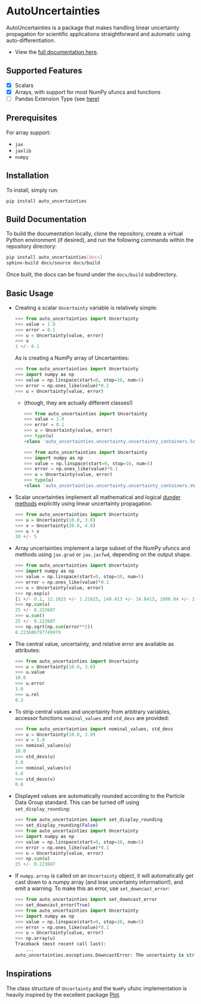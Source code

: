 
# AutoUncertainties

AutoUncertainties is a package that makes handling linear uncertainty propagation for scientific applications 
straightforward and automatic using auto-differentiation.

* View the [full documentation here](https://autouncertainties.readthedocs.io/en/latest/). 

## Supported Features

- [x] Scalars
- [x] Arrays, with support for most NumPy ufuncs and functions
- [ ] Pandas Extension Type (see [here](https://pandas.pydata.org/docs/reference/api/pandas.api.extensions.ExtensionDtype.html))

## Prerequisites

For array support:

* `jax`
* `jaxlib`
* `numpy`

## Installation

To install, simply run:

```
pip install auto_uncertainties
```

## Build Documentation

To build the documentation locally, clone the repository, create a virtual Python environment 
(if desired), and run the following commands within the repository directory:

```bash
pip install auto_uncertainties[docs]
sphinx-build docs/source docs/build
```

Once built, the docs can be found under the `docs/build` subdirectory.

## Basic Usage

* Creating a scalar `Uncertainty` variable is relatively simple:

  ```python
  >>> from auto_uncertainties import Uncertainty
  >>> value = 1.0
  >>> error = 0.1
  >>> u = Uncertainty(value, error)
  >>> u
  1 +/- 0.1
  ```
  
  As is creating a NumPy array of Uncertainties:

  ```python
  >>> from auto_uncertainties import Uncertainty
  >>> import numpy as np
  >>> value = np.linspace(start=0, stop=10, num=5)
  >>> error = np.ones_like(value)*0.1
  >>> u = Uncertainty(value, error)
  ```

  - (though, they are actually different classes!)

    ```python
    >>> from auto_uncertainties import Uncertainty
    >>> value = 1.0
    >>> error = 0.1
    >>> u = Uncertainty(value, error)
    >>> type(u)
    <class 'auto_uncertainties.uncertainty.uncertainty_containers.ScalarUncertainty'>
    ```

    ```python
    >>> from auto_uncertainties import Uncertainty
    >>> import numpy as np
    >>> value = np.linspace(start=0, stop=10, num=5)
    >>> error = np.ones_like(value)*0.1
    >>> u = Uncertainty(value, error)
    >>> type(u)
    <class 'auto_uncertainties.uncertainty.uncertainty_containers.VectorUncertainty'>
    ```

* Scalar uncertainties implement all mathematical and logical 
  [dunder methods](https://docs.python.org/3/reference/datamodel.html#object.__repr__>) explicitly using linear
  uncertainty propagation.

  ```python
  >>> from auto_uncertainties import Uncertainty
  >>> u = Uncertainty(10.0, 3.0)
  >>> v = Uncertainty(20.0, 4.0)
  >>> u + v
  30 +/- 5
  ```

* Array uncertainties implement a large subset of the NumPy ufuncs and methods using `jax.grad` or 
  `jax.jacfwd`, depending on the output shape.

  ```python
  >>> from auto_uncertainties import Uncertainty
  >>> import numpy as np
  >>> value = np.linspace(start=0, stop=10, num=5)
  >>> error = np.ones_like(value)*0.1
  >>> u = Uncertainty(value, error)
  >>> np.exp(u)
  [1 +/- 0.1, 12.1825 +/- 1.21825, 148.413 +/- 14.8413, 1808.04 +/- 180.804, 22026.5 +/- 2202.65]
  >>> np.sum(u)
  25 +/- 0.223607
  >>> u.sum()
  25 +/- 0.223607
  >>> np.sqrt(np.sum(error**2))
  0.223606797749979
  ```

* The central value, uncertainty, and relative error are available as attributes:

  ```python
  >>> from auto_uncertainties import Uncertainty
  >>> u = Uncertainty(10.0, 3.0)
  >>> u.value
  10.0
  >>> u.error
  3.0
  >>> u.rel
  0.3
  ```

* To strip central values and uncertainty from arbitrary variables, accessor functions `nominal_values`
  and `std_devs` are provided:

  ```python
  >>> from auto_uncertainties import nominal_values, std_devs
  >>> u = Uncertainty(10.0, 3.0)
  >>> v = 5.0
  >>> nominal_values(u)
  10.0
  >>> std_devs(u)
  3.0
  >>> nominal_values(v)
  5.0
  >>> std_devs(v)
  0.0
  ```

* Displayed values are automatically rounded according to the Particle Data Group standard. 
  This can be turned off using `set_display_rounding`:

  ```python
  >>> from auto_uncertainties import set_display_rounding
  >>> set_display_rounding(False)
  >>> from auto_uncertainties import Uncertainty
  >>> import numpy as np
  >>> value = np.linspace(start=0, stop=10, num=5)
  >>> error = np.ones_like(value)*0.1
  >>> u = Uncertainty(value, error)
  >>> np.sum(u)
  25 +/- 0.223607
  ```

* If `numpy.array` is called on an `Uncertainty` object, it will automatically get cast down to a numpy array (and lose 
  uncertainty information!), and emit a warning. To make this an error, use `set_downcast_error`:

  ```python
  >>> from auto_uncertainties import set_downcast_error
  >>> set_downcast_error(True)
  >>> from auto_uncertainties import Uncertainty
  >>> import numpy as np
  >>> value = np.linspace(start=0, stop=10, num=5)
  >>> error = np.ones_like(value)*0.1
  >>> u = Uncertainty(value, error)
  >>> np.array(u)
  Traceback (most recent call last):
      ...
  auto_uncertainties.exceptions.DowncastError: The uncertainty is stripped when downcasting to ndarray.
  ```

## Inspirations

The class structure of `Uncertainty` and the `NumPy` ufunc implementation is heavily inspired by the 
excellent package [Pint](https://github.com/hgrecco/pint).
